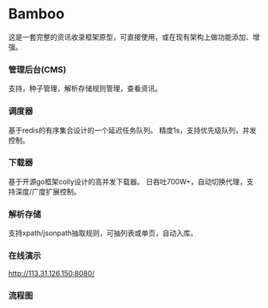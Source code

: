 # Bamboo
这是一套完整的资讯收录框架原型，可直接使用，或在现有架构上做功能添加、增强。


### 管理后台(CMS)
支持，种子管理，解析存储规则管理，查看资讯。

### 调度器
基于redis的有序集合设计的一个延迟任务队列。
精度1s，支持优先级队列，并发控制。

### 下载器
基于开源go框架colly设计的高并发下载器。
日吞吐700W+，自动切换代理，支持深度/广度扩展控制。


### 解析存储
支持xpath/jsonpath抽取规则，可抽列表或单页，自动入库。

### 在线演示
http://113.31.126.150:8080/

### 流程图
